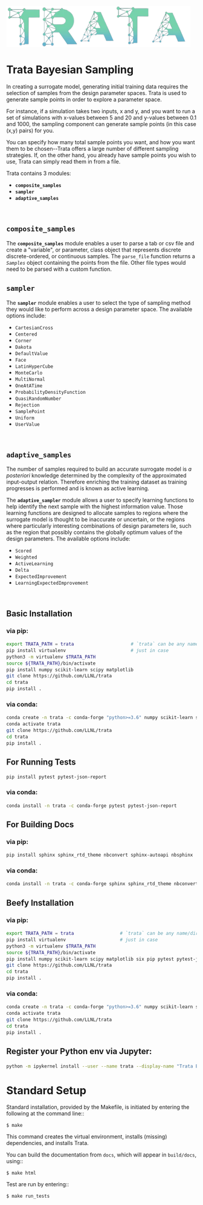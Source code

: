 ![](./logo.png)
 # Trata Bayesian Sampling

In creating a surrogate model, generating initial training data requires the selection of samples from the design parameter spaces. Trata is used to generate sample points in order to explore a parameter space. 

For instance, if a simulation takes two inputs, x and y, and you want to run a set of simulations with x-values between 5 and 20 and y-values between 0.1 and 1000, the sampling component can generate sample points (in this case (x,y) pairs) for you. 

You can specify how many total sample points you want, and how you want them to be chosen--Trata offers a large number of different sampling strategies. If, on the other hand, you already have sample points you wish to use, Trata can simply read them in from a file. 

Trata contains 3 modules:
   - **`composite_samples`**
   - **`sampler`**
   - **`adaptive_samples`**<br>
<br>

## `composite_samples`

The **`composite_samples`** module enables a user to parse a tab or csv file and create a "variable", or parameter, class object that represents discrete discrete-ordered, or continuous samples. The `parse_file` function returns a _`Samples`_ object containing the points from the file. Other file types would need to be parsed with a custom function. 

## `sampler`

The **`sampler`** module enables a user to select the type of sampling method they would like to perform across a design parameter space.  The available options include:
   - `CartesianCross` 
   - `Centered`
   - `Corner`
   - `Dakota`
   - `DefaultValue`
   - `Face`
   - `LatinHyperCube`
   - `MonteCarlo`
   - `MultiNormal`
   - `OneAtATime`
   - `ProbabilityDensityFunction`
   - `QuasiRandomNumber`
   - `Rejection`
   - `SamplePoint`
   - `Uniform`
   - `UserValue` <br>
<br>

## `adaptive_samples`

The number of samples required to build an accurate surrogate model is _a posteriori_ knowledge determined by the complexity of the approximated input-output relation. Therefore enriching the training dataset as training progresses is performed and is known as active learning. 

The **`adaptive_sampler`** module allows a user to specify learning functions to help identify the next sample with the highest information value. Those learning functions are designed to allocate samples to regions where the surrogate model is thought to be inaccurate or uncertain, or the regions where particularly interesting combinations of design parameters lie, such as the region that possibly contains the globally optimum values of the design parameters. The available options include:
   - `Scored`
   - `Weighted`
   - `ActiveLearning`
   - `Delta` 
   - `ExpectedImprovement`
   - `LearningExpectedImprovement`<br>
<br>

## Basic Installation

### via pip:

```bash
export TRATA_PATH = trata                     # `trata` can be any name/directory you want
pip install virtualenv                        # just in case
python3 -m virtualenv $TRATA_PATH   
source ${TRATA_PATH}/bin/activate
pip install numpy scikit-learn scipy matplotlib 
git clone https://github.com/LLNL/trata
cd trata
pip install .
```

### via conda:

```bash
conda create -n trata -c conda-forge "python>=3.6" numpy scikit-learn scipy matplotlib
conda activate trata
git clone https://github.com/LLNL/trata
cd trata
pip install .
```

## For Running Tests

```bash
pip install pytest pytest-json-report
```
### via conda:

```bash
conda install -n trata -c conda-forge pytest pytest-json-report
```

## For Building Docs

### via pip:

```bash
pip install sphinx sphinx_rtd_theme nbconvert sphinx-autoapi nbsphinx 
```
### via conda:

```bash
conda install -n trata -c conda-forge sphinx sphinx_rtd_theme nbconvert sphinx-autoapi nbsphinx
```

## Beefy Installation

### via pip:

```bash
export TRATA_PATH = trata                 # `trata` can be any name/directory you want
pip install virtualenv                    # just in case
python3 -m virtualenv $TRATA_PATH   
source ${TRATA_PATH}/bin/activate
pip install numpy scikit-learn scipy matplotlib six pip pytest pytest-json-report sphinx sphinx_rtd_theme nbconvert sphinx-autoapi nbsphinx jupyterlab ipython ipywidgets 
git clone https://github.com/LLNL/trata
cd trata
pip install .
```
### via conda:

```bash
conda create -n trata -c conda-forge "python>=3.6" numpy scikit-learn scipy matplotlib six pip pytest pytest-json-report sphinx sphinx_rtd_theme nbconvert sphinx-autoapi nbsphinx jupyterlab ipython ipywidgets nb_conda nb_conda_kernels 
conda activate trata
git clone https://github.com/LLNL/trata
cd trata
pip install .
```

## Register your Python env via Jupyter:

```bash
python -m ipykernel install --user --name trata --display-name "Trata Environment"
```
Standard Setup
==============

Standard installation, provided by the Makefile, is initiated by entering
the following at the command line::

    $ make

This command creates the virtual environment, installs \(missing\) dependencies,
and installs Trata.

You can build the documentation from `docs`, which will appear in `build/docs`, using::

    $ make html

Test are run by entering::

    $ make run_tests
